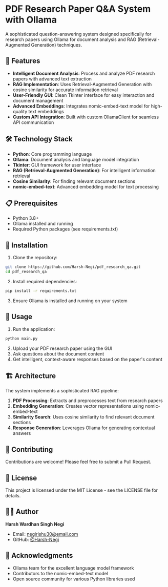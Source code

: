 # PDF Research Paper Q&A System with Ollama

A sophisticated question-answering system designed specifically for research papers using Ollama for document analysis and RAG (Retrieval-Augmented Generation) techniques.

## 🚀 Features

- **Intelligent Document Analysis**: Process and analyze PDF research papers with advanced text extraction
- **RAG Implementation**: Uses Retrieval-Augmented Generation with cosine similarity for accurate information retrieval
- **User-Friendly GUI**: Clean Tkinter interface for easy interaction and document management
- **Advanced Embeddings**: Integrates nomic-embed-text model for high-quality text embeddings
- **Custom API Integration**: Built with custom OllamaClient for seamless API communication

## 🛠️ Technology Stack

- **Python**: Core programming language
- **Ollama**: Document analysis and language model integration
- **Tkinter**: GUI framework for user interface
- **RAG (Retrieval-Augmented Generation)**: For intelligent information retrieval
- **Cosine Similarity**: For finding relevant document sections
- **nomic-embed-text**: Advanced embedding model for text processing

## 📋 Prerequisites

- Python 3.8+
- Ollama installed and running
- Required Python packages (see requirements.txt)

## 🔧 Installation

1. Clone the repository:
```bash
git clone https://github.com/Harsh-Negi/pdf_research_qa.git
cd pdf_research_qa
```

2. Install required dependencies:
```bash
pip install -r requirements.txt
```

3. Ensure Ollama is installed and running on your system

## 🎯 Usage

1. Run the application:
```bash
python main.py
```

2. Upload your PDF research paper using the GUI
3. Ask questions about the document content
4. Get intelligent, context-aware responses based on the paper's content

## 🏗️ Architecture

The system implements a sophisticated RAG pipeline:

1. **PDF Processing**: Extracts and preprocesses text from research papers
2. **Embedding Generation**: Creates vector representations using nomic-embed-text
3. **Similarity Search**: Uses cosine similarity to find relevant document sections
4. **Response Generation**: Leverages Ollama for generating contextual answers

## 🤝 Contributing

Contributions are welcome! Please feel free to submit a Pull Request.

## 📄 License

This project is licensed under the MIT License - see the LICENSE file for details.

## 👨‍💻 Author

**Harsh Wardhan Singh Negi**
- Email: negirishu30@email.com
- GitHub: [@Harsh-Negi](https://github.com/Harsh-Negi)

## 🙏 Acknowledgments

- Ollama team for the excellent language model framework
- Contributors to the nomic-embed-text model
- Open source community for various Python libraries used
